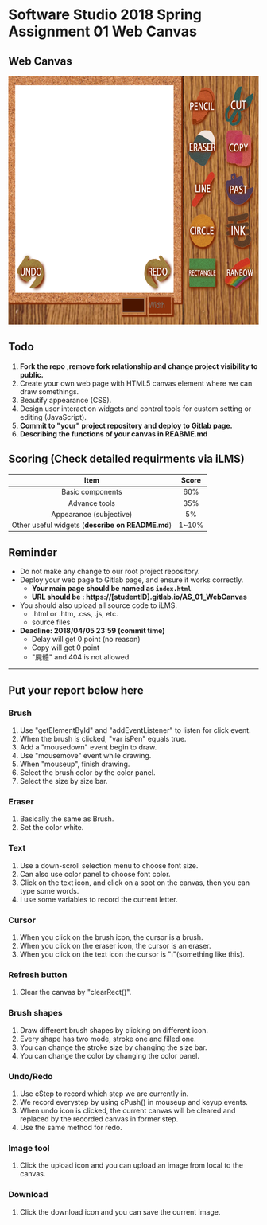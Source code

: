 ﻿# Software Studio 2018 Spring Assignment 01 Web Canvas

## Web Canvas
<img src="example01.gif" width="700px" height="500px"></img>

## Todo
1. **Fork the repo ,remove fork relationship and change project visibility to public.**
2. Create your own web page with HTML5 canvas element where we can draw somethings.
3. Beautify appearance (CSS).
4. Design user interaction widgets and control tools for custom setting or editing (JavaScript).
5. **Commit to "your" project repository and deploy to Gitlab page.**
6. **Describing the functions of your canvas in REABME.md**

## Scoring (Check detailed requirments via iLMS)

| **Item**                                         | **Score** |
| :----------------------------------------------: | :-------: |
| Basic components                                 | 60%       |
| Advance tools                                    | 35%       |
| Appearance (subjective)                          | 5%        |
| Other useful widgets (**describe on README.md**) | 1~10%     |

## Reminder
* Do not make any change to our root project repository.
* Deploy your web page to Gitlab page, and ensure it works correctly.
    * **Your main page should be named as ```index.html```**
    * **URL should be : https://[studentID].gitlab.io/AS_01_WebCanvas**
* You should also upload all source code to iLMS.
    * .html or .htm, .css, .js, etc.
    * source files
* **Deadline: 2018/04/05 23:59 (commit time)**
    * Delay will get 0 point (no reason)
    * Copy will get 0 point
    * "屍體" and 404 is not allowed

---

## Put your report below here

### Brush
1. Use "getElementById" and "addEventListener" to listen for click event.
2. When the brush is clicked, "var isPen" equals true.
3. Add a "mousedown" event begin to draw.
4. Use "mousemove" event while drawing.
5. When "mouseup", finish drawing.
6. Select the brush color by the color panel.
7. Select the size by size bar.

### Eraser
1. Basically the same as Brush.
2. Set the color white.

### Text
1. Use a down-scroll selection menu to choose font size.
2. Can also use color panel to choose font color.
3. Click on the text icon, and click on a spot on the canvas, then you can type some words.
4. I use some variables to record the current letter.

### Cursor
1. When you click on the brush icon, the cursor is a brush.
2. When you click on the eraser icon, the cursor is an eraser.
3. When you click on the text icon the cursor is "I"(something like this).

### Refresh button
1. Clear the canvas by "clearRect()".

### Brush shapes
1. Draw different brush shapes by clicking on different icon.
2. Every shape has two mode, stroke one and filled one.
3. You can change the stroke size by changing the size bar.
4. You can change the color by changing the color panel.

### Undo/Redo
1. Use cStep to record which step we are currently in.
2. We record everystep by using cPush() in mouseup and keyup events.
3. When undo icon is clicked, the current canvas will be cleared and replaced by the recorded canvas in former step.
4. Use the same method for redo.

### Image tool
1. Click the upload icon and you can upload an image from local to the canvas.

### Download
1. Click the download icon and you can save the current image.






